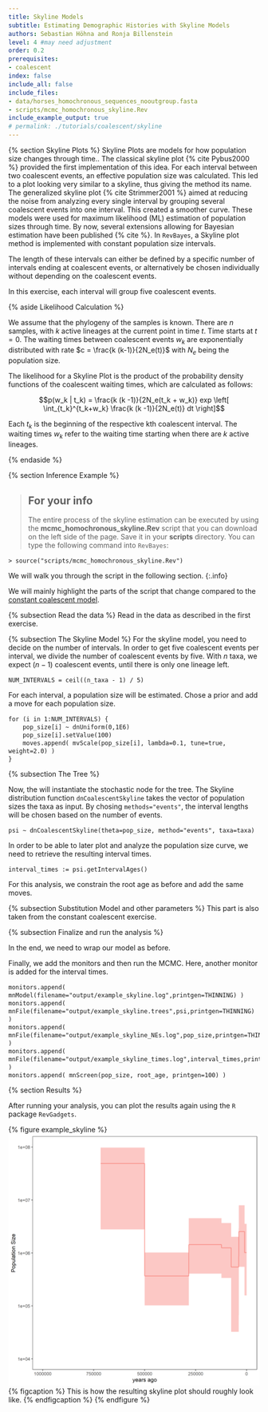 ```yaml
---
title: Skyline Models
subtitle: Estimating Demographic Histories with Skyline Models
authors: Sebastian Höhna and Ronja Billenstein
level: 4 #may need adjustment
order: 0.2
prerequisites:
- coalescent
index: false
include_all: false
include_files:
- data/horses_homochronous_sequences_nooutgroup.fasta
- scripts/mcmc_homochronous_skyline.Rev
include_example_output: true
# permalink: ./tutorials/coalescent/skyline
---
```


{% section Skyline Plots %}
Skyline Plots are models for how population size changes through time..
The classical skyline plot {% cite Pybus2000 %} provided the first implementation of this idea.
For each interval between two coalescent events, an effective population size was calculated.
This led to a plot looking very similar to a skyline, thus giving the method its name.
The generalized skyline plot {% cite Strimmer2001 %} aimed at reducing the noise from analyzing every single interval by grouping several coalescent events into one interval.
This created a smoother curve. <!--- **(better word for smoother needed)** --->
These models were used for maximum likelihood (ML) estimation of population sizes through time.
By now, several extensions allowing for Bayesian estimation have been published {% cite %}.
In `RevBayes`, a Skyline plot method is implemented with constant population size intervals.
<!--- The length of these intervals is not based on the timing of the coalescent events, but can be individually chosen. --->
The length of these intervals can either be defined by a specific number of intervals ending at coalescent events, or alternatively be chosen individually without depending on the coalescent events.
<!--- In this tutorial, each interval will have the same length. --->
In this exercise, each interval will group five coalescent events.

{% aside Likelihood Calculation %}

We assume that the phylogeny of the samples is known.
There are $n$ samples, with $k$ active lineages at the current point in time $t$.
Time starts at $t = 0$.
The waiting times between coalescent events $w_k$ are exponentially distributed with rate $c = \frac{k (k-1)}{2N_e(t)}$ with $N_e$ being the population size.
<!--- In the case of a skyline plot, the population size curve is split into $m$ intervals which each have a starting point $t_i$. --->

The likelihood for a Skyline Plot is the product of the probability density functions of the coalescent waiting times, which are calculated as follows:

$$p(w_k | t_k) = \frac{k (k -1)}{2N_e(t_k + w_k)} exp \left[ \int_{t_k}^{t_k+w_k} \frac{k (k -1)}{2N_e(t)} dt \right]$$

Each $t_k$ is the beginning of the respective kth coalescent interval.
The waiting times $w_k$ refer to the waiting time starting when there are $k$ active lineages.

<!--- In our case, $N_e(t)$ is a piecewise constant demographic function with $m$ intervals which each have a starting point $t_i$ and the length $l$.
**Do I need to go into the intervals here?** --->

{% endaside %}

{% section Inference Example %}

> ## For your info
> The entire process of the skyline estimation can be executed by using the **mcmc_homochronous_skyline.Rev** script that you can download on the left side of the page.
> Save it in your **scripts** directory.
> You can type the following command into `RevBayes`:
~~~
> source("scripts/mcmc_homochronous_skyline.Rev")
~~~
We will walk you through the script in the following section.
{:.info}

We will mainly highlight the parts of the script that change compared to the [constant coalescent model](coalescent/constant).

{% subsection Read the data %}
Read in the data as described in the first exercise.

{% subsection The Skyline Model %}
For the skyline model, you need to decide on the number of intervals.
In order to get five coalescent events per interval, we divide the number of coalescent events by five.
With $n$ taxa, we expect $(n-1)$ coalescent events, until there is only one lineage left.

~~~
NUM_INTERVALS = ceil((n_taxa - 1) / 5)
~~~

For each interval, a population size will be estimated. Chose a prior and add a move for each population size.

~~~
for (i in 1:NUM_INTERVALS) {
    pop_size[i] ~ dnUniform(0,1E6)
    pop_size[i].setValue(100)
    moves.append( mvScale(pop_size[i], lambda=0.1, tune=true, weight=2.0) )
}
~~~


{% subsection The Tree %}

Now, the will instantiate the stochastic node for the tree.
The Skyline distribution function `dnCoalescentSkyline` takes the vector of population sizes the taxa as input. <!--- **(need to check whether it can take more)** --->
By chosing `methods="events"`, the interval lengths will be chosen based on the number of events.

~~~
psi ~ dnCoalescentSkyline(theta=pop_size, method="events", taxa=taxa)
~~~

In order to be able to later plot and analyze the population size curve, we need to retrieve the resulting interval times.

~~~
interval_times := psi.getIntervalAges()
~~~

For this analysis, we constrain the root age as before and add the same moves.

{% subsection Substitution Model and other parameters %}
This part is also taken from the constant coalescent exercise.

{% subsection Finalize and run the analysis %}

In the end, we need to wrap our model as before.

Finally, we add the monitors and then run the MCMC.
Here, another monitor is added for the interval times.

~~~
monitors.append( mnModel(filename="output/example_skyline.log",printgen=THINNING) )
monitors.append( mnFile(filename="output/example_skyline.trees",psi,printgen=THINNING) )
monitors.append( mnFile(filename="output/example_skyline_NEs.log",pop_size,printgen=THINNING) )
monitors.append( mnFile(filename="output/example_skyline_times.log",interval_times,printgen=THINNING) )
monitors.append( mnScreen(pop_size, root_age, printgen=100) )
~~~


{% section Results %}

After running your analysis, you can plot the results again using the `R` package `RevGadgets`.

{% figure example_skyline %}
<img src="figures/horses_skyline.png" width="800">
{% figcaption %}
This is how the resulting skyline plot should roughly look like.
{% endfigcaption %}
{% endfigure %}